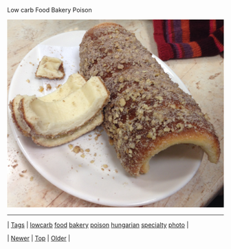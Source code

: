<!--
title: Low carb Food Bakery Poison
date: 2020-06-28T15:27:00.198Z
tags: lowcarb, food, bakery, poison, hungarian, specialty, photo
-->


Low carb Food Bakery Poison

![](69989869211-0.jpg)

<!--BOTTOM-POST-NAVIGATION-->
---

| [Tags](tags.md) | [lowcarb](tag-lowcarb.md) [food](tag-food.md) [bakery](tag-bakery.md) [poison](tag-poison.md) [hungarian](tag-hungarian.md) [specialty](tag-specialty.md) [photo](tag-photo.md) |

| [Newer](69986651554.md) | [Top](index.md) | [Older](70059985854.md) |